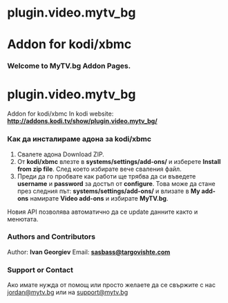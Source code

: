 # plugin.video.mytv_bg
Addon for kodi/xbmc
=======
### Welcome to MyTV.bg Addon Pages.
# plugin.video.mytv_bg
Addon for kodi/xbmc
In kodi website: **http://addons.kodi.tv/show/plugin.video.mytv_bg/**

### Как да инсталираме адона за kodi/xbmc
1. Свалете адона Download ZIP.
2. От **kodi/xbmc** влезте в **systems/settings/add-ons/** и изберете **Install from zip file**. След което избирате вече сваления файл.
3. Преди да го пробвате как работи ще трябва да си въведете **username** и **password** за достъп от **configure**. Това може да стане през следния път: **systems/settings/add-ons/** и влизате в **My add-ons** намирате **Video add-ons** и избирате **MyTV.bg**.

Новия API позволява автоматично да се update данните както и менютата.

### Authors and Contributors
Author: **Ivan Georgiev**
Email: **sasbass@targovishte.com**

### Support or Contact
Ако имате нужда от помощ или просто желаете да се свържите с нас jordan@mytv.bg или на support@mytv.bg
